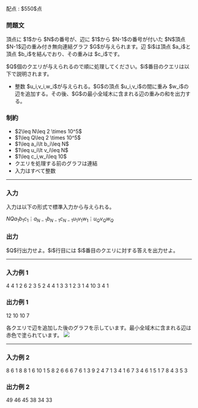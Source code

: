 
<div>

<span>

<span>

<p>
配点 : $550$点
</p>

<div>

<section>

### **問題文**

<p>
頂点に $1$から $N$の番号が、辺に $1$から $N-1$の番号が付いた $N$頂点 $N-1$辺の重み付き無向連結グラフ $G$が与えられます。辺 $i$は頂点 $a_i$と頂点 $b_i$を結んでおり、その重みは $c_i$です。
</p>

<p>
$Q$個のクエリが与えられるので順に処理してください。$i$番目のクエリは以下で説明されます。
</p>

<ul>

<li>
整数 $u_i,v_i,w_i$が与えられる。$G$の頂点 $u_i,v_i$の間に重み $w_i$の辺を追加する。その後、$G$の最小全域木に含まれる辺の重みの和を出力する。
</li>

</ul>

</section>

</div>

<div>

<section>

### **制約**

<ul>

<li>
$2\leq N\leq 2 \times 10^5$
</li>

<li>
$1\leq Q\leq 2 \times 10^5$
</li>

<li>
$1\leq a_i\lt b_i\leq N$
</li>

<li>
$1\leq u_i\lt v_i\leq N$
</li>

<li>
$1\leq c_i,w_i\leq 10$
</li>

<li>
クエリを処理する前のグラフは連結
</li>

<li>
入力はすべて整数
</li>

</ul>

</section>

</div>

---

<div>

<div>

<section>

### **入力**

<p>
入力は以下の形式で標準入力から与えられる。
</p>

<div>

$N$$Q$$a_1$$b_1$$c_1$$\vdots$$a_{N-1}$$b_{N-1}$$c_{N-1}$$u_1$$v_1$$w_1$$\vdots$$u_Q$$v_Q$$w_Q$
</div>

</section>

</div>

<div>

<section>

### **出力**

<p>
$Q$行出力せよ。$i$行目には $i$番目のクエリに対する答えを出力せよ。
</p>

</section>

</div>

</div>

---

<div>

<section>

### **入力例 1**

<div>

4 4
1 2 6
2 3 5
2 4 4
1 3 3
1 2 3
1 4 10
3 4 1

</div>

</section>

</div>

<div>

<section>

### **出力例 1**

<div>

12
10
10
7

</div>

<p>
各クエリで辺を追加した後のグラフを示しています。最小全域木に含まれる辺は赤色で塗られています。

<img src="https://img.atcoder.jp/abc355/4e83a6e54750f138ecada66dd93b2b67.png">

</img>

</p>

</section>

</div>

---

<div>

<section>

### **入力例 2**

<div>

8 6
1 8 8
1 6 10
1 5 8
2 6 6
6 7 6
1 3 9
2 4 7
1 3 4
1 6 7
3 4 6
1 5 1
7 8 4
3 5 3

</div>

</section>

</div>

<div>

<section>

### **出力例 2**

<div>

49
46
45
38
34
33

</div>

</section>

</div>

</span>

</span>

</div>
